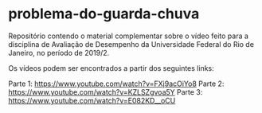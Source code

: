 # problema-do-guarda-chuva

Repositório contendo o material complementar sobre o vídeo feito para a disciplina de Avaliação de Desempenho da Universidade Federal do Rio de Janeiro, no período de 2019/2.

Os vídeos podem ser encontrados a partir dos seguintes links:

Parte 1: https://www.youtube.com/watch?v=FXj9acOiYo8
Parte 2: https://www.youtube.com/watch?v=KZLSZgvoa5Y
Parte 3: https://www.youtube.com/watch?v=E082KD__oCU
